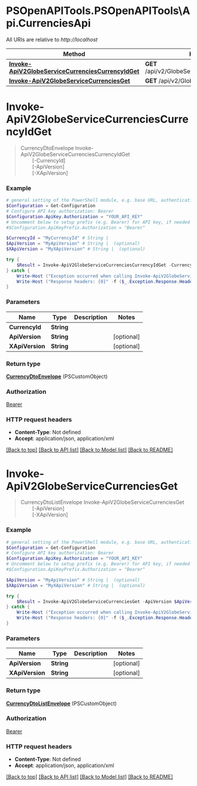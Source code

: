 # PSOpenAPITools.PSOpenAPITools\Api.CurrenciesApi

All URIs are relative to *http://localhost*

Method | HTTP request | Description
------------- | ------------- | -------------
[**Invoke-ApiV2GlobeServiceCurrenciesCurrencyIdGet**](CurrenciesApi.md#Invoke-ApiV2GlobeServiceCurrenciesCurrencyIdGet) | **GET** /api/v2/GlobeService/Currencies/{currencyId} | 
[**Invoke-ApiV2GlobeServiceCurrenciesGet**](CurrenciesApi.md#Invoke-ApiV2GlobeServiceCurrenciesGet) | **GET** /api/v2/GlobeService/Currencies | 


<a id="Invoke-ApiV2GlobeServiceCurrenciesCurrencyIdGet"></a>
# **Invoke-ApiV2GlobeServiceCurrenciesCurrencyIdGet**
> CurrencyDtoEnvelope Invoke-ApiV2GlobeServiceCurrenciesCurrencyIdGet<br>
> &nbsp;&nbsp;&nbsp;&nbsp;&nbsp;&nbsp;&nbsp;&nbsp;[-CurrencyId] <String><br>
> &nbsp;&nbsp;&nbsp;&nbsp;&nbsp;&nbsp;&nbsp;&nbsp;[-ApiVersion] <String><br>
> &nbsp;&nbsp;&nbsp;&nbsp;&nbsp;&nbsp;&nbsp;&nbsp;[-XApiVersion] <String><br>



### Example
```powershell
# general setting of the PowerShell module, e.g. base URL, authentication, etc
$Configuration = Get-Configuration
# Configure API key authorization: Bearer
$Configuration.ApiKey.Authorization = "YOUR_API_KEY"
# Uncomment below to setup prefix (e.g. Bearer) for API key, if needed
#$Configuration.ApiKeyPrefix.Authorization = "Bearer"

$CurrencyId = "MyCurrencyId" # String | 
$ApiVersion = "MyApiVersion" # String |  (optional)
$XApiVersion = "MyXApiVersion" # String |  (optional)

try {
    $Result = Invoke-ApiV2GlobeServiceCurrenciesCurrencyIdGet -CurrencyId $CurrencyId -ApiVersion $ApiVersion -XApiVersion $XApiVersion
} catch {
    Write-Host ("Exception occurred when calling Invoke-ApiV2GlobeServiceCurrenciesCurrencyIdGet: {0}" -f ($_.ErrorDetails | ConvertFrom-Json))
    Write-Host ("Response headers: {0}" -f ($_.Exception.Response.Headers | ConvertTo-Json))
}
```

### Parameters

Name | Type | Description  | Notes
------------- | ------------- | ------------- | -------------
 **CurrencyId** | **String**|  | 
 **ApiVersion** | **String**|  | [optional] 
 **XApiVersion** | **String**|  | [optional] 

### Return type

[**CurrencyDtoEnvelope**](CurrencyDtoEnvelope.md) (PSCustomObject)

### Authorization

[Bearer](../README.md#Bearer)

### HTTP request headers

 - **Content-Type**: Not defined
 - **Accept**: application/json, application/xml

[[Back to top]](#) [[Back to API list]](../README.md#documentation-for-api-endpoints) [[Back to Model list]](../README.md#documentation-for-models) [[Back to README]](../README.md)

<a id="Invoke-ApiV2GlobeServiceCurrenciesGet"></a>
# **Invoke-ApiV2GlobeServiceCurrenciesGet**
> CurrencyDtoListEnvelope Invoke-ApiV2GlobeServiceCurrenciesGet<br>
> &nbsp;&nbsp;&nbsp;&nbsp;&nbsp;&nbsp;&nbsp;&nbsp;[-ApiVersion] <String><br>
> &nbsp;&nbsp;&nbsp;&nbsp;&nbsp;&nbsp;&nbsp;&nbsp;[-XApiVersion] <String><br>



### Example
```powershell
# general setting of the PowerShell module, e.g. base URL, authentication, etc
$Configuration = Get-Configuration
# Configure API key authorization: Bearer
$Configuration.ApiKey.Authorization = "YOUR_API_KEY"
# Uncomment below to setup prefix (e.g. Bearer) for API key, if needed
#$Configuration.ApiKeyPrefix.Authorization = "Bearer"

$ApiVersion = "MyApiVersion" # String |  (optional)
$XApiVersion = "MyXApiVersion" # String |  (optional)

try {
    $Result = Invoke-ApiV2GlobeServiceCurrenciesGet -ApiVersion $ApiVersion -XApiVersion $XApiVersion
} catch {
    Write-Host ("Exception occurred when calling Invoke-ApiV2GlobeServiceCurrenciesGet: {0}" -f ($_.ErrorDetails | ConvertFrom-Json))
    Write-Host ("Response headers: {0}" -f ($_.Exception.Response.Headers | ConvertTo-Json))
}
```

### Parameters

Name | Type | Description  | Notes
------------- | ------------- | ------------- | -------------
 **ApiVersion** | **String**|  | [optional] 
 **XApiVersion** | **String**|  | [optional] 

### Return type

[**CurrencyDtoListEnvelope**](CurrencyDtoListEnvelope.md) (PSCustomObject)

### Authorization

[Bearer](../README.md#Bearer)

### HTTP request headers

 - **Content-Type**: Not defined
 - **Accept**: application/json, application/xml

[[Back to top]](#) [[Back to API list]](../README.md#documentation-for-api-endpoints) [[Back to Model list]](../README.md#documentation-for-models) [[Back to README]](../README.md)


